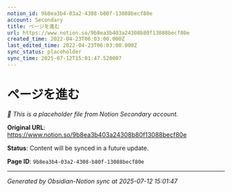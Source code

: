 ```yaml
---
notion_id: 9b8ea3b4-03a2-4308-b80f-13088becf80e
account: Secondary
title: ページを進む
url: https://www.notion.so/9b8ea3b403a24308b80f13088becf80e
created_time: 2022-04-23T06:03:00.000Z
last_edited_time: 2022-04-23T06:03:00.000Z
sync_status: placeholder
sync_time: 2025-07-12T15:01:47.520007
---
```


# ページを進む

*🔄 This is a placeholder file from Notion Secondary account.*

**Original URL**: https://www.notion.so/9b8ea3b403a24308b80f13088becf80e

**Status**: Content will be synced in a future update.

**Page ID**: `9b8ea3b4-03a2-4308-b80f-13088becf80e`

---

*Generated by Obsidian-Notion sync at 2025-07-12 15:01:47*
